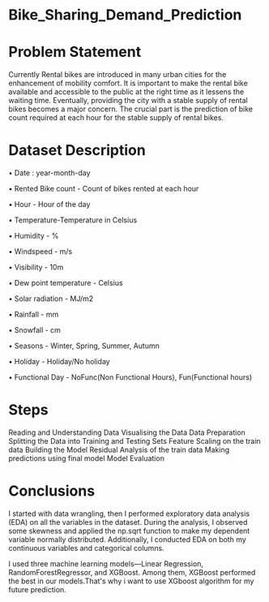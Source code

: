 # Bike_Sharing_Demand_Prediction

# Problem Statement
Currently Rental bikes are introduced in many urban cities for the enhancement of mobility comfort. It is important to make the rental bike available and accessible to the public at the right time as it lessens the waiting time. Eventually, providing the city with a stable supply of rental bikes becomes a major concern. The crucial part is the prediction of bike count required at each hour for the stable supply of rental bikes.

# Dataset Description
• Date : year-month-day

• Rented Bike count - Count of bikes rented at each hour

• Hour - Hour of the day

• Temperature-Temperature in Celsius

• Humidity - %

• Windspeed - m/s

• Visibility - 10m

• Dew point temperature - Celsius

• Solar radiation - MJ/m2

• Rainfall - mm

• Snowfall - cm

• Seasons - Winter, Spring, Summer, Autumn

• Holiday - Holiday/No holiday

• Functional Day - NoFunc(Non Functional Hours), Fun(Functional hours)

# Steps
Reading and Understanding Data Visualising the Data Data Preparation Splitting the Data into Training and Testing Sets Feature Scaling on the train data Building the Model Residual Analysis of the train data Making predictions using final model Model Evaluation

# Conclusions


I started with data wrangling, then I performed exploratory data analysis (EDA) on all the variables in the dataset. During the analysis, I observed some skewness and applied the np.sqrt function to make my dependent variable normally distributed. Additionally, I conducted EDA on both my continuous variables and categorical columns.

I used three machine learning models—Linear Regression, RandomForestRegressor, and XGBoost. Among them, XGBoost performed the best in our models.That's why i want to use XGboost algorithm for my future prediction.
